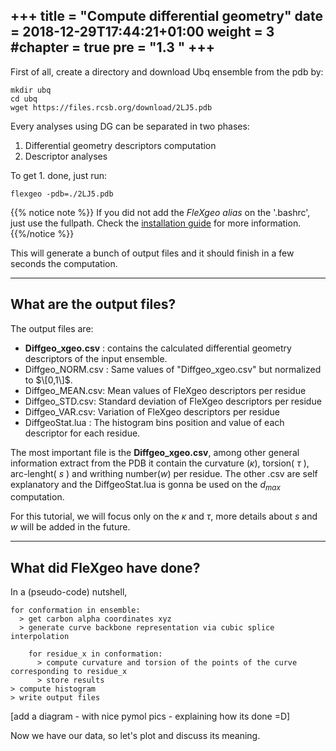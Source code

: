 +++
title = "Compute differential geometry"
date = 2018-12-29T17:44:21+01:00
weight = 3
#chapter = true
pre = "<b>1.3 </b>"
+++
---
First of all, create a directory and download Ubq ensemble from the pdb by:

```{bash}
mkdir ubq
cd ubq
wget https://files.rcsb.org/download/2LJ5.pdb
```  

Every analyses using DG can be separated in two phases:

1. Differential geometry descriptors computation
2. Descriptor analyses

To get 1. done, just run:
```{bash}
flexgeo -pdb=./2LJ5.pdb
```
{{% notice note %}}
If you did not add the *FleXgeo alias* on the '.bashrc', just use the fullpath.
Check the [installation guide](../installation/) for more information.
{{%/notice %}}

This will generate a bunch of output files and it should finish in a few seconds the computation.

---

## What are the output files?

The output files are:

* **Diffgeo_xgeo.csv** :  contains the calculated differential geometry descriptors of the input ensemble.
*  Diffgeo_NORM.csv : Same values of "Diffgeo_xgeo.csv" but normalized to $\[0,1\]$.
*  Diffgeo_MEAN.csv: Mean values of FleXgeo descriptors per residue
*  Diffgeo_STD.csv: Standard deviation of FleXgeo descriptors per residue
*  Diffgeo_VAR.csv: Variation of FleXgeo descriptors per residue
*  DiffgeoStat.lua : The histogram bins position and value of each descriptor for each residue.

The most important file is the **Diffgeo_xgeo.csv**, among other general information extract from the PDB it contain the curvature ($\kappa$), torsion( $\tau$ ), arc-lenght( $s$ ) and writhing number($w$) per residue. The other .csv are self explanatory and the DiffgeoStat.lua is gonna be used on the $d_{max}$ computation.  

For this tutorial, we will focus only on the $\kappa$ and $\tau$, more details about $s$ and $w$ will be added in the future.

---
## What did FleXgeo have done?

In a (pseudo-code) nutshell,

```{python}
for conformation in ensemble:
  > get carbon alpha coordinates xyz
  > generate curve backbone representation via cubic splice interpolation

    for residue_x in conformation:
      > compute curvature and torsion of the points of the curve corresponding to residue_x
      > store results
> compute histogram
> write output files
```
[add a diagram - with nice pymol pics -  explaining how its done =D]

Now we have our data, so let's plot and discuss its meaning.
